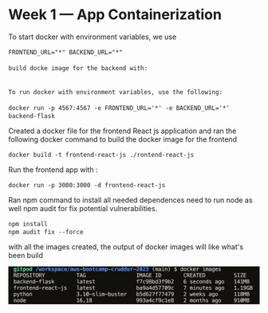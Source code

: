 # Week 1 — App Containerization


To start docker with environment variables, we use
~~~
FRONTEND_URL="*" BACKEND_URL="*" 

build docke image for the backend with:


To run docker with environment variables, use the following:

docker run -p 4567:4567 -e FRONTEND_URL='*' -e BACKEND_URL='*'  backend-flask
~~~

Created a docker file for the frontend React js application and ran the following docker command to build the docker image for the frontend
~~~
docker build -t frontend-react-js ./rontend-react-js
~~~

Run the frontend app with :
~~~
docker run -p 3000:3000 -d frontend-react-js
~~~


Ran npm command to install all needed dependences need to run node as well npm audit for fix potential vulnerabilities.
~~~
npm install 
npm audit fix --force
~~~

with all the images created, the output of docker images will like what's been build 

![docker images](./assets/docker.jpg)




